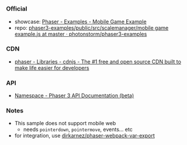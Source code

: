 [](https://dirkarnez.github.io/phaser-minimal-template/)
========================================================
### Official
- showcase: [Phaser - Examples - Mobile Game Example](https://phaser.io/examples/v3/view/scalemanager/mobile-game-example)
- repo: [phaser3-examples/public/src/scalemanager/mobile game example.js at master · photonstorm/phaser3-examples](https://github.com/photonstorm/phaser3-examples/blob/master/public/src/scalemanager/mobile%20game%20example.js)

### CDN
- [phaser - Libraries - cdnjs - The #1 free and open source CDN built to make life easier for developers](https://cdnjs.com/libraries/phaser)

### API
- [Namespace - Phaser 3 API Documentation (beta)](https://newdocs.phaser.io/docs/3.60.0/namespaces)

### Notes
- This sample does not support mobile web
  - needs `pointerdown`, `pointermove`, events... etc
- for integration, use [dirkarnez/phaser-webpack-var-export](https://github.com/dirkarnez/phaser-webpack-var-export)
